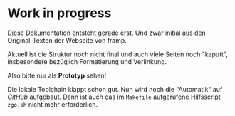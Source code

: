 # Work in progress

Diese Dokumentation entsteht gerade erst. Und zwar initial aus den Original-Texten der Webseite von framp.

Aktuell ist die Struktur noch nicht final und auch viele Seiten noch "kaputt", insbesondere bezüglich Formatierung und Verlinkung.

Also bitte nur als **Prototyp** sehen!

Die lokale Toolchain klappt schon gut. Nun wird noch die "Automatik" auf *GitHub* aufgebaut.
Dann ist auch das im `Makefile` aufgerufene Hilfsscript `zgo.sh` nicht mehr erforderlich.
